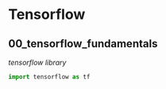 # Tensorflow

## 00_tensorflow_fundamentals 

*tensorflow library* 

```python
import tensorflow as tf
```


